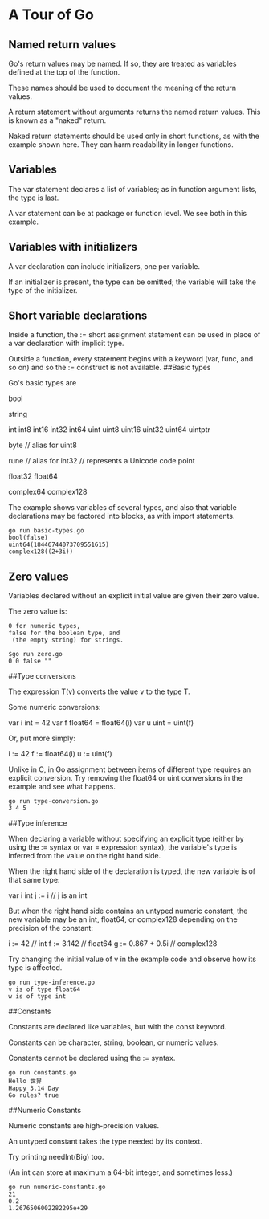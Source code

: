 # A Tour of Go

## Named return values

Go's return values may be named. If so, they are treated as variables defined at the top of the function.

These names should be used to document the meaning of the return values.

A return statement without arguments returns the named return values. This is known as a "naked" return.

Naked return statements should be used only in short functions, as with the example shown here. They can harm readability in longer functions.

## Variables

The var statement declares a list of variables; as in function argument lists, the type is last.

A var statement can be at package or function level. We see both in this example.

## Variables with initializers

A var declaration can include initializers, one per variable.

If an initializer is present, the type can be omitted; the variable will take the type of the initializer.

## Short variable declarations

Inside a function, the := short assignment statement can be used in place of a var declaration with implicit type.

Outside a function, every statement begins with a keyword (var, func, and so on) and so the := construct is not available.
##Basic types

Go's basic types are

bool

string

int  int8  int16  int32  int64
uint uint8 uint16 uint32 uint64 uintptr

byte // alias for uint8

rune // alias for int32
     // represents a Unicode code point

float32 float64

complex64 complex128

The example shows variables of several types, and also that variable declarations may be factored into blocks, as with import statements.

```
go run basic-types.go
bool(false)
uint64(18446744073709551615)
complex128((2+3i))
```
## Zero values

Variables declared without an explicit initial value are given their zero value.

The zero value is:

    0 for numeric types,
    false for the boolean type, and
     (the empty string) for strings.
```
$go run zero.go
0 0 false ""
```
##Type conversions

The expression T(v) converts the value v to the type T.

Some numeric conversions:

var i int = 42
var f float64 = float64(i)
var u uint = uint(f)

Or, put more simply:

i := 42
f := float64(i)
u := uint(f)

Unlike in C, in Go assignment between items of different type requires an explicit conversion. Try removing the float64 or uint conversions in the example and see what happens.
```
go run type-conversion.go
3 4 5
```
##Type inference

When declaring a variable without specifying an explicit type (either by using the := syntax or var = expression syntax), the variable's type is inferred from the value on the right hand side.

When the right hand side of the declaration is typed, the new variable is of that same type:

var i int
j := i // j is an int

But when the right hand side contains an untyped numeric constant, the new variable may be an int, float64, or complex128 depending on the precision of the constant:

i := 42           // int
f := 3.142        // float64
g := 0.867 + 0.5i // complex128

Try changing the initial value of v in the example code and observe how its type is affected.
```
go run type-inference.go
v is of type float64
w is of type int
```
##Constants

Constants are declared like variables, but with the const keyword.

Constants can be character, string, boolean, or numeric values.

Constants cannot be declared using the := syntax.

```
go run constants.go
Hello 世界
Happy 3.14 Day
Go rules? true
```
##Numeric Constants

Numeric constants are high-precision values.

An untyped constant takes the type needed by its context.

Try printing needInt(Big) too.

(An int can store at maximum a 64-bit integer, and sometimes less.)

```
go run numeric-constants.go
21
0.2
1.2676506002282295e+29
```
